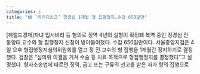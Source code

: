 ```yaml
---
categories: j
title: "檢 ‘허리디스크’ 정경심 1개월 형 집행정지…수감 650일만"
---
```

[헤럴드경제]자녀 입시비리 등 혐의로 징역 4년의 실형이 확정돼 복역 중인 정경심 전 동양대 교수의 형 집행정지 신청이 받아들여졌다. 수감 650일만이다. 서울중앙지검은 4일 오후 형집행정지심의위원회를 열고 정 전 교수의 형 집행을 1개월간 정지하기로 결정했다. 검찰은 &ldquo;심의위 의결을 거쳐 수술 등 치료 목적으로 형집행정지를 결정했다&rdquo;고 설명했다. 형사소송법에 따르면 징역, 금고 또는 구류의 선고를 받은 자가 형의 집행으로